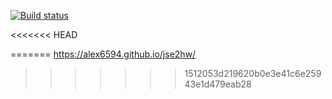 [![Build status](https://ci.appveyor.com/api/projects/status/nfcd7cgdhggwnpsr/branch/master?svg=true)](https://ci.appveyor.com/project/Redhead80/ahj-dom/branch/master)

<<<<<<< HEAD

=======
https://alex6594.github.io/jse2hw/
>>>>>>> 1512053d219620b0e3e41c6e25943e1d479eab28
